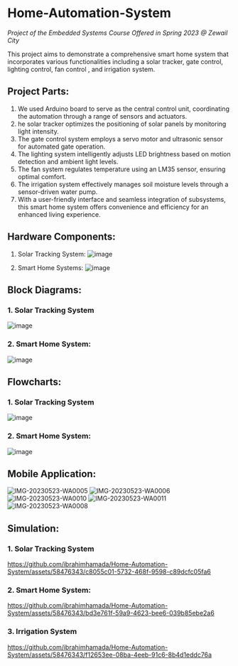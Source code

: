 # Home-Automation-System
*Project of the Embedded Systems Course Offered in Spring 2023 @ Zewail City*

This project aims to demonstrate a comprehensive smart home system that incorporates various functionalities including a solar tracker, gate control, lighting control, fan control , and irrigation system.



## Project Parts:

1. We used Arduino board to serve as the central control unit, coordinating the automation through a range of sensors and actuators. 
2. he solar tracker optimizes the positioning of solar panels by monitoring light intensity. 
3. The gate control system employs a servo motor and ultrasonic sensor for automated gate operation. 
4. The lighting system intelligently adjusts LED brightness based on motion detection and ambient light levels. 
5. The fan system regulates temperature using an LM35 sensor, ensuring optimal comfort. 
6. The irrigation system effectively manages soil moisture levels through a sensor-driven water pump. 
7. With a user-friendly interface and seamless integration of subsystems, this smart home system offers convenience and efficiency for an enhanced living experience.


## Hardware Components:
1. Solar Tracking System:
![image](https://github.com/ibrahimhamada/Home-Automation-System/assets/58476343/e599ac5f-1acf-47b3-9439-4df56c14e7b1)

2. Smart Home Systems:
![image](https://github.com/ibrahimhamada/Home-Automation-System/assets/58476343/3fe411f9-2666-4343-b496-dda4db343d31)


## Block Diagrams: 

### 1. Solar Tracking System

![image](https://github.com/ibrahimhamada/Home-Automation-System/assets/58476343/1b578d9a-be82-4c17-a6f4-2a48b6552509)

### 2. Smart Home System:

![image](https://github.com/ibrahimhamada/Home-Automation-System/assets/58476343/0d9f98de-ad69-4b94-a4d1-6eb68f2c8bd3)

## Flowcharts: 
### 1. Solar Tracking System
![image](https://github.com/ibrahimhamada/Home-Automation-System/assets/58476343/40731d6a-9347-495e-815c-54261ceff7b6)


### 2. Smart Home System:
![image](https://github.com/ibrahimhamada/Home-Automation-System/assets/58476343/123bedc0-ab7a-44ae-8a65-c7dd7cd89d46)


## Mobile Application:
![IMG-20230523-WA0005](https://github.com/ibrahimhamada/Home-Automation-System/assets/58476343/24aa840e-82ee-488c-9c5a-340b5ed99a87) ![IMG-20230523-WA0006](https://github.com/ibrahimhamada/Home-Automation-System/assets/58476343/63303beb-85a6-4e3b-93ec-0606e9492f28)
![IMG-20230523-WA0010](https://github.com/ibrahimhamada/Home-Automation-System/assets/58476343/e8a3f34b-15a1-4da9-84b2-ea5093d7f0df) ![IMG-20230523-WA0011](https://github.com/ibrahimhamada/Home-Automation-System/assets/58476343/8de95d6f-64c7-4bb0-a5ba-f2a637ccfb3f)
![IMG-20230523-WA0008](https://github.com/ibrahimhamada/Home-Automation-System/assets/58476343/ea44aea5-14df-4782-b980-76637af61a81)

## Simulation:
### 1. Solar Tracking System

https://github.com/ibrahimhamada/Home-Automation-System/assets/58476343/c8055c01-5732-468f-9598-c89dcfc05fa6


### 2. Smart Home System:

https://github.com/ibrahimhamada/Home-Automation-System/assets/58476343/bd3e761f-59a9-4623-bee6-039b85ebe2a6


### 3. Irrigation System

https://github.com/ibrahimhamada/Home-Automation-System/assets/58476343/f12653ee-08ba-4eeb-91c6-8b4d1eddc76a

